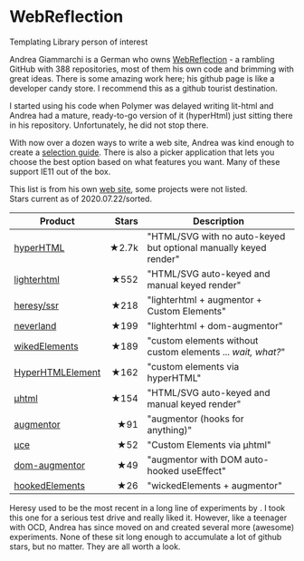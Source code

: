# WebReflection
Templating Library person of interest

Andrea Giammarchi is a German who owns [WebReflection](https://github.com/WebReflection) - a rambling GitHub with 388 repositories, most of them his own code and brimming with great ideas. There is some amazing work here; his github page is like a developer candy store. I recommend this as a github tourist destination.

I started using his code when Polymer was delayed writing lit-html and Andrea had a mature, ready-to-go version of it (hyperHtml) just sitting there in his repository. Unfortunately, he did not stop there.

With now over a dozen ways to write a web site, Andrea was kind enough to create a [selection guide](https://gist.github.com/WebReflection/761052d6dae7c8207d2fcba7cdede295). There is also a picker application that lets you choose the best option based on what features you want. Many of these support IE11 out of the box.

This list is from his own [web site](https://gist.github.com/WebReflection/761052d6dae7c8207d2fcba7cdede295), some projects were not listed.<br>
Stars current as of 2020.07.22/sorted.

| Product | Stars | Description |
| ------- | -----:| ----------- |
| [hyperHTML](https://github.com/WebReflection/hyperHTML) | ★2.7k | "HTML/SVG with no auto-keyed but optional manually keyed render" |
| [lighterhtml](https://github.com/WebReflection/lighterhtml) | ★552  | "HTML/SVG auto-keyed and manual keyed render" |
| [heresy/ssr](https://github.com/WebReflection/heresy) | ★218 | "lighterhtml + augmentor + Custom Elements" |
| [neverland](https://github.com/WebReflection/neverland) | ★199 | "lighterhtml + dom-augmentor" |
| [wikedElements](https://github.com/WebReflection/wicked-elements)| ★189 | "custom elements without custom elements ... *wait, what?*" |
| [HyperHTMLElement](https://github.com/WebReflection/hyperHTML-Element) | ★162 | "custom elements via hyperHTML" |
| [µhtml](https://github.com/WebReflection/uhtml) | ★154 | "HTML/SVG auto-keyed and manual keyed render" |
| [augmentor](https://github.com/WebReflection/augmentor) | ★91 | "augmentor (hooks for anything)" |
| [µce](https://github.com/WebReflection/uce) | ★52 | "Custom Elements via µhtml" |
| [dom-augmentor](https://github.com/WebReflection/dom-augmentor)| ★49 | "augmentor with DOM auto-hooked useEffect" |
| [hookedElements](https://github.com/WebReflection/hooked-elements) | ★26 | "wickedElements + augmentor" |

Heresy used to be the most recent in a long line of experiments by . I took this one for a serious test drive and really liked it. However, like a teenager with OCD, Andrea has since moved on and created several more (awesome) experiments. None of these sit long enough to accumulate a lot of github stars, but no matter. They are all worth a look.
